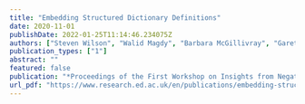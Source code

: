 ```yaml
---
title: "Embedding Structured Dictionary Definitions"
date: 2020-11-01
publishDate: 2022-01-25T11:14:46.234075Z
authors: ["Steven Wilson", "Walid Magdy", "Barbara McGillivray", "Gareth Tyson"]
publication_types: ["1"]
abstract: ""
featured: false
publication: "*Proceedings of the First Workshop on Insights from Negative Results in NLP*"
url_pdf: "https://www.research.ed.ac.uk/en/publications/embedding-structured-dictionary-definitions"
---
```


